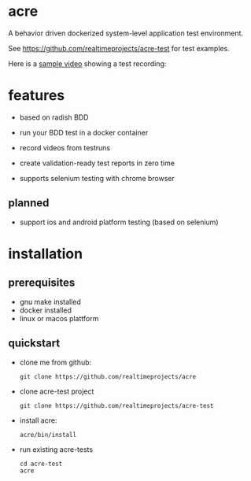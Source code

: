 # acre

A behavior driven dockerized system-level application test environment.

See https://github.com/realtimeprojects/acre-test for test examples.

Here is a [sample video](https://github.com/realtimeprojects/acre/wiki/navigation.feature.subtitles.mp4) showing a test recording:

# features

- based on radish BDD
- run your BDD test in a docker container
- record videos from testruns
- create validation-ready test reports in zero time

- supports selenium testing with chrome browser

## planned

- support ios and android platform testing (based on selenium)

# installation

## prerequisites

  - gnu make installed
  - docker installed
  - linux or macos plattform

## quickstart

  - clone me from github:

        git clone https://github.com/realtimeprojects/acre

  - clone acre-test project

        git clone https://github.com/realtimeprojects/acre-test

  - install acre:

        acre/bin/install

  - run existing acre-tests

        cd acre-test
        acre

